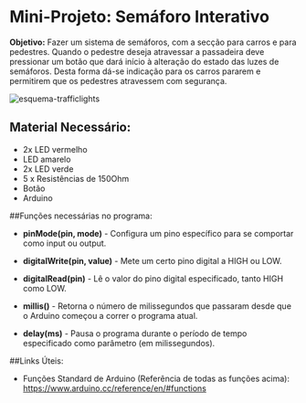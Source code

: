 # Mini-Projeto: Semáforo Interativo

**Objetivo:** Fazer um sistema de semáforos, com a secção para carros e para pedestres. Quando o pedestre deseja atravessar a passadeira deve pressionar um botão que dará início à alteração do estado das luzes de semáforos. Desta forma dá-se indicação para os carros pararem e permitirem que os pedestres atravessem com segurança.

![esquema-trafficlights](https://user-images.githubusercontent.com/22728137/36764079-de0ce8c2-1c22-11e8-9e94-6ea6f3e51869.jpeg)


## Material Necessário:
- 2x LED vermelho
- LED amarelo
- 2x LED verde
- 5 x Resistências de 150Ohm
- Botão
- Arduino

##Funções necessárias no programa:
- **pinMode(pin, mode)** - Configura um pino específico para se comportar como input ou output.

- **digitalWrite(pin, value)** - Mete um certo pino digital a HIGH ou LOW.

- **digitalRead(pin)** - Lê o valor do pino digital especificado, tanto HIGH como LOW.

- **millis()** - Retorna o número de milissegundos que passaram desde que o Arduino começou a correr o programa atual.

- **delay(ms)** - Pausa o programa durante o período de tempo especificado como parâmetro (em milissegundos).

##Links Úteis:
- Funções Standard de Arduino (Referência de todas as funções acima): https://www.arduino.cc/reference/en/#functions

